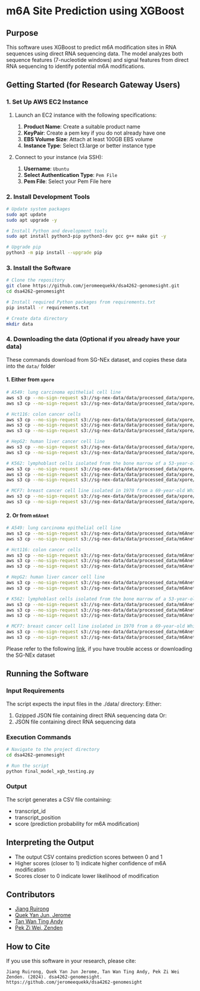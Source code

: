# m6A Site Prediction using XGBoost

## Purpose
This software uses XGBoost to predict m6A modification sites in RNA sequences using direct RNA sequencing data. The model analyzes both sequence features (7-nucleotide windows) and signal features from direct RNA sequencing to identify potential m6A modifications.

## Getting Started (for Research Gateway Users)

### 1. Set Up AWS EC2 Instance
1. Launch an EC2 instance with the following specifications:
   1. **Product Name**: Create a suitable product name
   2. **KeyPair**: Create a pem key if you do not already have one
   3. **EBS Volume Size**: Attach at least 100GB EBS volume
   4. **Instance Type**: Select t3.large or better instance type

2. Connect to your instance (via SSH):
   1. **Username**: `Ubuntu`
   2. **Select Authentication Type**: `Pem File`
   3. **Pem File**: Select your Pem File here

### 2. Install Development Tools
```bash
# Update system packages
sudo apt update
sudo apt upgrade -y

# Install Python and development tools
sudo apt install python3-pip python3-dev gcc g++ make git -y

# Upgrade pip
python3 -m pip install --upgrade pip
```

### 3. Install the Software
```bash
# Clone the repository
git clone https://github.com/jeromeequekk/dsa4262-genomesight.git
cd dsa4262-genomesight

# Install required Python packages from requirements.txt
pip install -r requirements.txt

# Create data directory
mkdir data
```


### 4. Downloading the data (Optional if you already have your data)
These commands download from SG-NEx dataset, and copies these data into the `data/` folder

#### 1. Either from `xpore`
```bash
# A549: lung carcinoma epithelial cell line
aws s3 cp --no-sign-request s3://sg-nex-data/data/processed_data/xpore/SGNex_A549_directRNA_replicate5_run1/data.json data/
aws s3 cp --no-sign-request s3://sg-nex-data/data/processed_data/xpore/SGNex_A549_directRNA_replicate6_run1/data.json data/

# Hct116: colon cancer cells
aws s3 cp --no-sign-request s3://sg-nex-data/data/processed_data/xpore/SGNex_Hct116_directRNA_replicate3_run1/data.json data/
aws s3 cp --no-sign-request s3://sg-nex-data/data/processed_data/xpore/SGNex_Hct116_directRNA_replicate3_run4/data.json data/
aws s3 cp --no-sign-request s3://sg-nex-data/data/processed_data/xpore/SGNex_Hct116_directRNA_replicate4_run3/data.json data/

# HepG2: human liver cancer cell line
aws s3 cp --no-sign-request s3://sg-nex-data/data/processed_data/xpore/SGNex_HepG2_directRNA_replicate5_run2/data.json data/
aws s3 cp --no-sign-request s3://sg-nex-data/data/processed_data/xpore/SGNex_HepG2_directRNA_replicate6_run1/data.json data/

# K562: lymphoblast cells isolated from the bone marrow of a 53-year-old chronic myelogenous leukemia patient
aws s3 cp --no-sign-request s3://sg-nex-data/data/processed_data/xpore/SGNex_K562_directRNA_replicate4_run1/data.json data/
aws s3 cp --no-sign-request s3://sg-nex-data/data/processed_data/xpore/SGNex_K562_directRNA_replicate5_run1/data.json data/
aws s3 cp --no-sign-request s3://sg-nex-data/data/processed_data/xpore/SGNex_K562_directRNA_replicate6_run1/data.json data/

# MCF7: breast cancer cell line isolated in 1970 from a 69-year-old White woman
aws s3 cp --no-sign-request s3://sg-nex-data/data/processed_data/xpore/SGNex_MCF7_directRNA_replicate3_run1/data.json data/
aws s3 cp --no-sign-request s3://sg-nex-data/data/processed_data/xpore/SGNex_MCF7_directRNA_replicate4_run1/data.json data/
```

#### 2. Or from `m6Anet`
```bash
# A549: lung carcinoma epithelial cell line
aws s3 cp --no-sign-request s3://sg-nex-data/data/processed_data/m6Anet/SGNex_A549_directRNA_replicate5_run1/data.json data/
aws s3 cp --no-sign-request s3://sg-nex-data/data/processed_data/m6Anet/SGNex_A549_directRNA_replicate6_run1/data.json data/

# Hct116: colon cancer cells
aws s3 cp --no-sign-request s3://sg-nex-data/data/processed_data/m6Anet/SGNex_Hct116_directRNA_replicate3_run1/data.json data/
aws s3 cp --no-sign-request s3://sg-nex-data/data/processed_data/m6Anet/SGNex_Hct116_directRNA_replicate3_run4/data.json data/
aws s3 cp --no-sign-request s3://sg-nex-data/data/processed_data/m6Anet/SGNex_Hct116_directRNA_replicate4_run3/data.json data/

# HepG2: human liver cancer cell line
aws s3 cp --no-sign-request s3://sg-nex-data/data/processed_data/m6Anet/SGNex_HepG2_directRNA_replicate5_run2/data.json data/
aws s3 cp --no-sign-request s3://sg-nex-data/data/processed_data/m6Anet/SGNex_HepG2_directRNA_replicate6_run1/data.json data/

# K562: lymphoblast cells isolated from the bone marrow of a 53-year-old chronic myelogenous leukemia patient
aws s3 cp --no-sign-request s3://sg-nex-data/data/processed_data/m6Anet/SGNex_K562_directRNA_replicate4_run1/data.json data/
aws s3 cp --no-sign-request s3://sg-nex-data/data/processed_data/m6Anet/SGNex_K562_directRNA_replicate5_run1/data.json data/
aws s3 cp --no-sign-request s3://sg-nex-data/data/processed_data/m6Anet/SGNex_K562_directRNA_replicate6_run1/data.json data/

# MCF7: breast cancer cell line isolated in 1970 from a 69-year-old White woman
aws s3 cp --no-sign-request s3://sg-nex-data/data/processed_data/m6Anet/SGNex_MCF7_directRNA_replicate3_run1/data.json data/
aws s3 cp --no-sign-request s3://sg-nex-data/data/processed_data/m6Anet/SGNex_MCF7_directRNA_replicate4_run1/data.json data/
```

Please refer to the following [link](https://github.com/GoekeLab/sg-nex-data/blob/master/docs/AWS_data_access_tutorial.md#processed-data), if you have trouble access or downloading the SG-NEx dataset

## Running the Software

### Input Requirements
The script expects the input files in the ./data/ directory:
Either:
1. Gzipped JSON file containing direct RNA sequencing data
Or: 
2. JSON file containing direct RNA sequencing data

### Execution Commands
```bash
# Navigate to the project directory
cd dsa4262-genomesight

# Run the script
python final_model_xgb_testing.py
```

### Output
The script generates a CSV file containing:
- transcript_id
- transcript_position
- score (prediction probability for m6A modification)


## Interpreting the Output
- The output CSV contains prediction scores between 0 and 1
- Higher scores (closer to 1) indicate higher confidence of m6A modification
- Scores closer to 0 indicate lower likelihood of modification

## Contributors
* [Jiang Ruirong](https://github.com/ruironggg)
* [Quek Yan Jun, Jerome](https://github.com/jeromeequekk)
* [Tan Wan Ting Andy](https://github.com/mujidan)
* [Pek Zi Wei, Zenden](https://github.com/zendenpek)


## How to Cite
If you use this software in your research, please cite:
```
Jiang Ruirong, Quek Yan Jun Jerome, Tan Wan Ting Andy, Pek Zi Wei Zenden. (2024). dsa4262-genomesight. https://github.com/jeromeequekk/dsa4262-genomesight
```